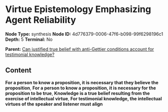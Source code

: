 # Virtue Epistemology Emphasizing Agent Reliability

**Node Type:** synthesis
**Node ID:** 4d776379-0006-47f6-b098-99f6298196c1
**Depth:** 5
**Terminal:** No

**Parent:** [Can justified true belief with anti-Gettier conditions account for testimonial knowledge?](can-justified-true-belief-with-anti-gettier-conditions-account-for-testimonial-knowledge-antithesis-d212f12e-416c-4a6e-bdfd-d83ea587a7e7.md)

## Content

**For a person to know a proposition, it is necessary that they believe the proposition**, **For a person to know a proposition, it is necessary for the proposition to be true**, **Knowledge is a true belief resulting from the exercise of intellectual virtue**, **For testimonial knowledge, the intellectual virtues of the speaker and listener must align**
